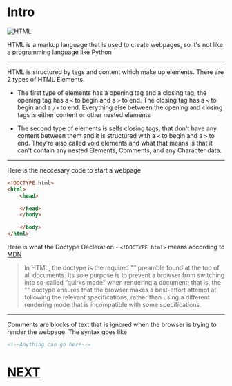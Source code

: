 # Intro

![HTML](https://img.17qq.com/images/mhsgsnffsky.jpeg)

HTML is a markup language that is used to create webpages, so it's not like a programming language like Python
___
HTML is structured by tags and content which make up elements. There are 2 types of HTML Elements.

* The first type of elements has a opening tag and a closing tag, the opening tag has a `<` to begin and a `>` to end. The closing tag has a `<` to begin and a `/>` to end. Everything else between the opening and closing tags is either content or other nested elements


* The second type of elements is selfs closing tags, that don't have any content between them and it is structured with a `<` to begin and a `>` to end. They're also called void elements and what that means is that it can't contain any nested Elements, Comments, and any Character data.
___

Here is the neccesary code to start a webpage

```html
<!DOCTYPE html>
<html>
	<head>

	</head>
	</body>

	</body>
</html>
```

Here is what the Doctype Decleration - `<!DOCTYPE html>` means according to [MDN](https://developer.mozilla.org/en-US/docs/Glossary/Doctype)
> In HTML, the doctype is the required "<!DOCTYPE html>" preamble found at the top of all documents. Its sole purpose is to prevent a browser from switching into so-called “quirks mode” when rendering a document; that is, the "<!DOCTYPE html>" doctype ensures that the browser makes a best-effort attempt at following the relevant specifications, rather than using a different rendering mode that is incompatible with some specifications.

___

Comments are blocks of text that is ignored when the browser is trying to render the webpage. The syntax goes like
```html
<!--Anything can go here-->
```

# [NEXT](2.%20headings.md)